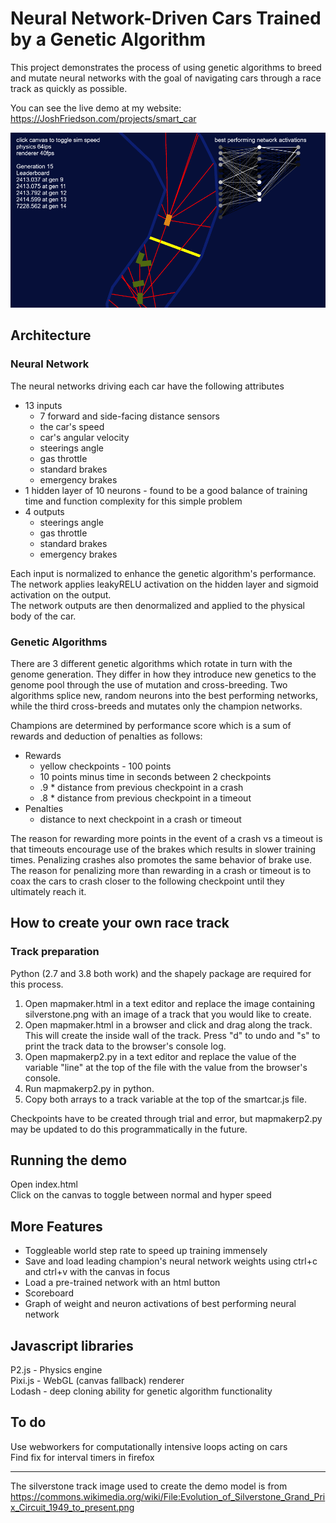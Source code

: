 # Neural Network-Driven Cars Trained by a Genetic Algorithm
This project demonstrates the process of using genetic algorithms to breed and mutate neural networks with the goal of navigating cars through a race track as quickly as possible.

You can see the live demo at my website: https://JoshFriedson.com/projects/smart_car

![Demo screenshot](demo.png?raw=true)


## Architecture
### Neural Network
The neural networks driving each car have the following attributes
- 13 inputs
    - 7 forward and side-facing distance sensors
    - the car's speed
    - car's angular velocity
    - steerings angle
    - gas throttle
    - standard brakes
    - emergency brakes
- 1 hidden layer of 10 neurons - found to be a good balance of training time and function complexity for this simple problem
- 4 outputs
    - steerings angle
    - gas throttle
    - standard brakes
    - emergency brakes

Each input is normalized to enhance the genetic algorithm's performance.\
The network applies leakyRELU activation on the hidden layer and sigmoid activation on the output.\
The network outputs are then denormalized and applied to the physical body of the car.


### Genetic Algorithms
There are 3 different genetic algorithms which rotate in turn with the genome generation. They differ in how they introduce new genetics to the genome pool through the use of mutation and cross-breeding. Two algorithms splice new, random neurons into the best performing networks, while the third cross-breeds and mutates only the champion networks.

Champions are determined by performance score which is a sum of rewards and deduction of penalties as follows:
- Rewards
    - yellow checkpoints - 100 points
    - 10 points minus time in seconds between 2 checkpoints
    - .9 * distance from previous checkpoint in a crash
    - .8 * distance from previous checkpoint in a timeout
- Penalties
    - distance to next checkpoint in a crash or timeout

The reason for rewarding more points in the event of a crash vs a timeout is that timeouts encourage use of the brakes which results in slower training times. Penalizing crashes also promotes the same behavior of brake use.\
The reason for penalizing more than rewarding in a crash or timeout is to coax the cars to crash closer to the following checkpoint until they ultimately reach it.


## How to create your own race track
### Track preparation
Python (2.7 and 3.8 both work) and the shapely package are required for this process.
1. Open mapmaker.html in a text editor and replace the image containing silverstone.png with an image of a track that you would like to create.
2. Open mapmaker.html in a browser and click and drag along the track.  This will create the inside wall of the track.  Press "d" to undo and "s" to print the track data to the browser's console log.
3. Open mapmakerp2.py in a text editor and replace the value of the variable "line" at the top of the file with the value from the browser's console.
4. Run mapmakerp2.py in python.
5. Copy both arrays to a track variable at the top of the smartcar.js file.

Checkpoints have to be created through trial and error, but mapmakerp2.py may be updated to do this programmatically in the future.


## Running the demo
Open index.html\
Click on the canvas to toggle between normal and hyper speed


## More Features
- Toggleable world step rate to speed up training immensely
- Save and load leading champion's neural network weights using ctrl+c and ctrl+v with the canvas in focus
- Load a pre-trained network with an html button
- Scoreboard
- Graph of weight and neuron activations of best performing neural network


## Javascript libraries
P2.js - Physics engine\
Pixi.js - WebGL (canvas fallback) renderer\
Lodash - deep cloning ability for genetic algorithm functionality


## To do
Use webworkers for computationally intensive loops acting on cars\
Find fix for interval timers in firefox

---

The silverstone track image used to create the demo model is from https://commons.wikimedia.org/wiki/File:Evolution_of_Silverstone_Grand_Prix_Circuit_1949_to_present.png